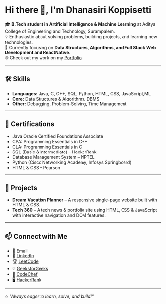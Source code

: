 
# Hi there 👋, I'm Dhanasiri Koppisetti  

🎓 **B.Tech student in Artificial Intelligence & Machine Learning** at Aditya College of Engineering and Technology, Surampalem.  
💡 Enthusiastic about solving problems, building projects, and learning new technologies.  
🚀 Currently focusing on **Data Structures, Algorithms, and Full Stack Web Development and ReactNative**.  
🌐 Check out my work on my [Portfolio](https://dhanasirikoppisetti.github.io/Portfolio2/)

---

## 🛠️ Skills
- **Languages:** Java, C, C++, SQL, Python, HTML, CSS, JavaScript,ML 
- **Core:** Data Structures & Algorithms, DBMS  
- **Other:** Debugging, Problem-Solving, Time Management  

---

## 📜 Certifications
- Java Oracle Certified Foundations Associate  
- CPA: Programming Essentials in C++  
- CLA: Programming Essentials in C  
- SQL (Basic & Intermediate) – HackerRank  
- Database Management System – NPTEL  
- Python (Cisco Networking Academy, Infosys Springboard)  
- HTML & CSS – Pearson  

---

## 🌟 Projects
- **Dream Vacation Planner** – A responsive single-page website built with HTML & CSS.  
- **Tech 360** – A tech news & portfolio site using HTML, CSS & JavaScript with interactive navigation and DOM features.

---

## 📫 Connect with Me
- 📧 [Email](mailto:koppisettidhanasiri@gmail.com)  
- 💼 [LinkedIn](https://www.linkedin.com/in/dhanasirikoppisetti655565302)  
- 🏆 [LeetCode](https://leetcode.com/u/dhanasirikoppisetti/)  
- 💡 [GeeksforGeeks](https://www.geeksforgeeks.org/user/koppisetti508p/)  
- 🍴 [CodeChef](https://www.codechef.com/users/dhanasiri18)  
- 🖥️ [HackerRank](https://www.hackerrank.com/profile/Dhanasiri)  

---

⭐️ _"Always eager to learn, solve, and build!"_
